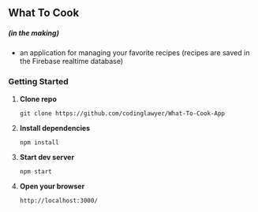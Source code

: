 ## What To Cook
##### (in the making)
- an application for managing your favorite recipes (recipes are saved in the Firebase realtime database)

### Getting Started

1. **Clone repo**

    `git clone https://github.com/codinglawyer/What-To-Cook-App`

2. **Install dependencies**

    `npm install`

3. **Start dev server**

    `npm start`

4. **Open your browser**

    `http://localhost:3000/`